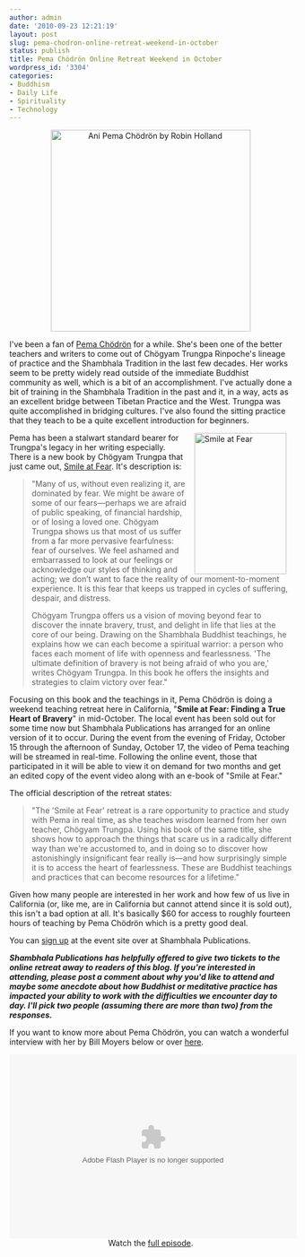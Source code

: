 ```yaml
---
author: admin
date: '2010-09-23 12:21:19'
layout: post
slug: pema-chodron-online-retreat-weekend-in-october
status: publish
title: Pema Chödrön Online Retreat Weekend in October
wordpress_id: '3304'
categories:
- Buddhism
- Daily Life
- Spirituality
- Technology
---
```

<p style="text-align: center"><a href="http://www.flickr.com/photos/albill/5017850527/" title="Ani Pema Chödrön by Robin Holland"><img src="http://farm5.static.flickr.com/4126/5017850527_e7c0a39430.jpg" width="356" height="360" alt="Ani Pema Chödrön by Robin Holland" /></a></p>

I've been a fan of <a href="http://en.wikipedia.org/wiki/Pema_Ch%C3%B6dr%C3%B6n">Pema Chödrön</a> for a while. She's been one of the better teachers and writers to come out of Chögyam Trungpa Rinpoche's lineage of practice and the Shambhala Tradition in the last few decades. Her works seem to be pretty widely read outside of the immediate Buddhist community as well, which is a bit of an accomplishment. I've actually done a bit of training in the Shambhala Tradition in the past and it, in a way, acts as an excellent bridge between Tibetan Practice and the West. Trungpa was quite accomplished in bridging cultures. I've also found the sitting practice that they teach to be a quite excellent introduction for beginners. 

<a href="http://www.flickr.com/photos/albill/5017780301/" title="Smile at Fear by albill, on Flickr"><img src="http://farm5.static.flickr.com/4089/5017780301_209d73ec78.jpg" align="right" hspace="10" width="164" height="252" alt="Smile at Fear" /></a> Pema has been a stalwart standard bearer for Trungpa's legacy in her writing especially. There is a new book by Chögyam Trungpa that just came out, <a href="http://www.shambhala.com/html/catalog/items/isbn/978-1-59030-885-1.cfm">Smile at Fear</a>. It's description is:
<blockquote>"Many of us, without even realizing it, are dominated by fear. We might be aware of some of our fears—perhaps we are afraid of public speaking, of financial hardship, or of losing a loved one. Chögyam Trungpa shows us that most of us suffer from a far more pervasive fearfulness: fear of ourselves. We feel ashamed and embarrassed to look at our feelings or acknowledge our styles of thinking and acting; we don’t want to face the reality of our moment-to-moment experience. It is this fear that keeps us trapped in cycles of suffering, despair, and distress.

Chögyam Trungpa offers us a vision of moving beyond fear to discover the innate bravery, trust, and delight in life that lies at the core of our being. Drawing on the Shambhala Buddhist teachings, he explains how we can each become a spiritual warrior: a person who faces each moment of life with openness and fearlessness. 'The ultimate definition of bravery is not being afraid of who you are,' writes Chögyam Trungpa. In this book he offers the insights and strategies to claim victory over fear."</blockquote>

Focusing on this book and the teachings in it, Pema Chödrön is doing a weekend teaching retreat here in California, "<strong>Smile at Fear: Finding a True Heart of Bravery</strong>" in mid-October. The local event has been sold out for some time now but Shambhala Publications has arranged for an online version of it to occur. During the event from the evening of Friday, October 15 through the afternoon of Sunday, October 17, the video of Pema teaching will be streamed in real-time. Following the online event, those that participated in it will be able to view it on demand for two months and get an edited copy of the event video along with an e-book of "Smile at Fear." 

The official description of the retreat states:
<blockquote>"The 'Smile at Fear' retreat is a rare opportunity to practice and study with Pema in real time, as she teaches wisdom learned from her own teacher, Chögyam Trungpa. Using his book of the same title, she shows how to approach the things that scare us in a radically different way than we're accustomed to, and in doing so to discover how astonishingly insignificant fear really is—and how surprisingly simple it is to access the heart of fearlessness. These are Buddhist teachings and practices that can become resources for a lifetime."</blockquote>

Given how many people are interested in her work and how few of us live in California (or, like me, are in California but cannot attend since it is sold out), this isn't a bad option at all. It's basically $60 for access to roughly fourteen hours of teaching by Pema Chödrön which is a pretty good deal. 

You can <a href="http://shop.shambhala.com/smile-at-fear">sign up</a> at the event site over at Shambhala Publications.

<em><strong>Shambhala Publications has helpfully offered to give two tickets to the online retreat away to readers of this blog. If you're interested in attending, please post a comment about why you'd like to attend and maybe some anecdote about how Buddhist or meditative practice has impacted your ability to work with the difficulties we encounter day to day. I'll pick two people (assuming there are more than two) from the responses.</strong></em>

If you want to know more about Pema Chödrön, you can watch a wonderful interview with her by Bill Moyers below or over <a href="http://video.pbs.org/video/1383845135">here</a>.

<p style="text-align: center"><object width = "512" height = "328" > <param name = "movie" value = "http://www-tc.pbs.org/video/media/swf/PBSPlayer.swf" > </param><param name="flashvars" value="video=1383845135&player=viral" /> <param name="allowFullScreen" value="true"></param > <param name = "allowscriptaccess" value = "always" > </param><param name="wmode" value="transparent"></param ><embed src="http://www-tc.pbs.org/video/media/swf/PBSPlayer.swf" flashvars="video=1383845135&player=viral" type="application/x-shockwave-flash" allowscriptaccess="always" wmode="transparent" allowfullscreen="true" width="512" height="328" bgcolor="#000000"></embed></object><br>Watch the <a href="http://video.pbs.org/video/1383845135" target="_blank">full episode</a>.</p>
